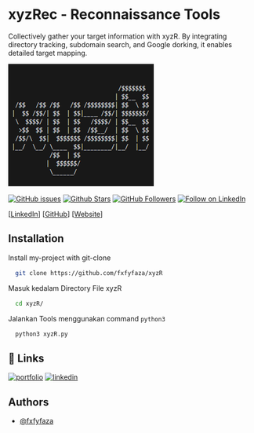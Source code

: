 # xyzRec - Reconnaissance Tools

Collectively gather your target information with xyzR. By integrating directory tracking, subdomain search, and Google dorking, it enables detailed target mapping.


![Logo](img/Title.png)



[![GitHub issues](https://img.shields.io/github/issues/fxfyfaza/xyzR.svg)](https://github.com/fxfyfaza/xyzR/issues)
[![Github Stars](https://img.shields.io/github/stars/LazyCats07/xyzR.svg?style=social&label=Stars)](https://github.com/fxfyfaza/xyzR)
[![GitHub Followers](https://img.shields.io/github/followers/fxfyfaza.svg?style=social&label=Follow)](https://github.com/fxfyfaza)
[![Follow on LinkedIn](https://img.shields.io/badge/Follow%20on%20LinkedIn-%230077B5.svg?style=social&logo=linkedin)](https://www.linkedin.com/in/fazafajarr/)

[[LinkedIn](https://www.linkedin.com/in/fazafajarr/)] [[GitHub](https://github.com/fxfyfaza/)] [[Website](https://fazafajarportfolio.vercel.app/)]


## Installation

Install my-project with git-clone

```bash
  git clone https://github.com/fxfyfaza/xyzR
```

Masuk kedalam Directory File xyzR

```bash
  cd xyzR/
```

Jalankan Tools menggunakan command `python3`
```bash
  python3 xyzR.py

```  






## 🔗 Links
[![portfolio](https://img.shields.io/badge/my_portfolio-000?style=for-the-badge&logo=ko-fi&logoColor=white)](https://github.com/fxfyfaza/)
[![linkedin](https://img.shields.io/badge/linkedin-0A66C2?style=for-the-badge&logo=linkedin&logoColor=white)](https://www.linkedin.com/in/fazafajarr/)



## Authors

- [@fxfyfaza](https://github.com/fxfyfaza/)

